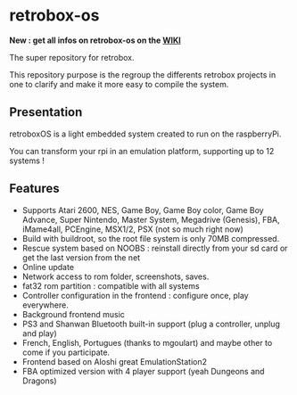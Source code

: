 # retrobox-os
**New : get all infos on retrobox-os on the [WIKI](https://github.com/digitalLumberjack/retrobox-os/wiki)**

The super repository for retrobox.

This repository purpose is the regroup the differents retrobox projects in one to clarify and make it more easy to compile the system.

## Presentation
retroboxOS is a light embedded system created to run on the raspberryPi.

You can transform your rpi in an emulation platform, supporting up to 12 systems !

## Features 
- Supports Atari 2600, NES, Game Boy, Game Boy color, Game Boy Advance, Super Nintendo, Master System, Megadrive (Genesis), FBA, iMame4all, PCEngine, MSX1/2, PSX (not so much right now)
- Build with buildroot, so the root file system is only 70MB compressed.
- Rescue system based on NOOBS : reinstall directly from your sd card or get the last version from the net
- Online update
- Network access to rom folder, screenshots, saves.
- fat32 rom partition : compatible with all systems
- Controller configuration in the frontend : configure once, play everywhere.
- Background frontend music
- PS3 and Shanwan Bluetooth built-in support (plug a controller, unplug and play)
- French, English, Portugues (thanks to mgoulart) and maybe other to come if you participate.
- Frontend based on Aloshi great EmulationStation2
- FBA optimized version with 4 player support (yeah Dungeons and Dragons)


